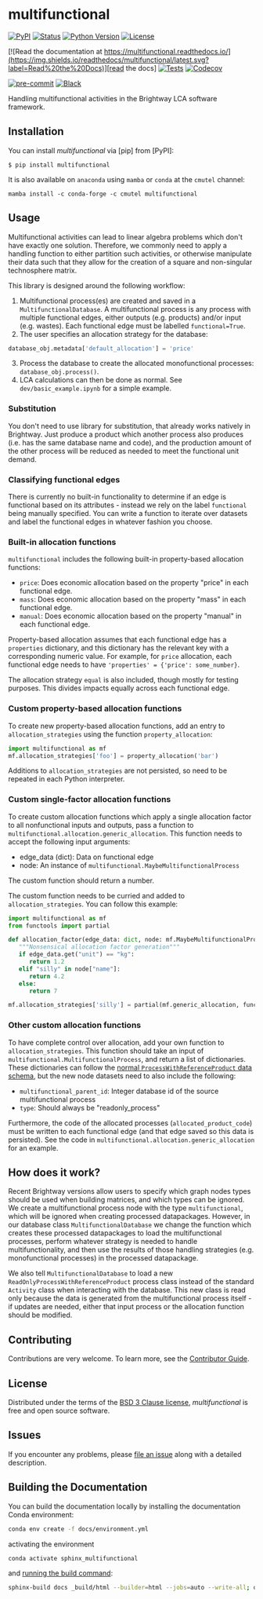 # multifunctional

[![PyPI](https://img.shields.io/pypi/v/multifunctional.svg)][pypi status]
[![Status](https://img.shields.io/pypi/status/multifunctional.svg)][pypi status]
[![Python Version](https://img.shields.io/pypi/pyversions/multifunctional)][pypi status]
[![License](https://img.shields.io/pypi/l/multifunctional)][license]

[![Read the documentation at https://multifunctional.readthedocs.io/](https://img.shields.io/readthedocs/multifunctional/latest.svg?label=Read%20the%20Docs)][read the docs]
[![Tests](https://github.com/brightway-lca/multifunctional/actions/workflows/python-test.yml/badge.svg)][tests]
[![Codecov](https://codecov.io/gh/brightway-lca/multifunctional/branch/main/graph/badge.svg)][codecov]

[![pre-commit](https://img.shields.io/badge/pre--commit-enabled-brightgreen?logo=pre-commit&logoColor=white)][pre-commit]
[![Black](https://img.shields.io/badge/code%20style-black-000000.svg)][black]

[pypi status]: https://pypi.org/project/multifunctional/
[read the docs]: https://multifunctional.readthedocs.io/
[tests]: https://github.com/brightway-lca/multifunctional/actions?workflow=Tests
[codecov]: https://app.codecov.io/gh/brightway-lca/multifunctional
[pre-commit]: https://github.com/pre-commit/pre-commit
[black]: https://github.com/psf/black

Handling multifunctional activities in the Brightway LCA software framework.

## Installation

You can install _multifunctional_ via [pip] from [PyPI]:

```console
$ pip install multifunctional
```

It is also available on `anaconda` using `mamba` or `conda` at the `cmutel` channel:

```console
mamba install -c conda-forge -c cmutel multifunctional
```

## Usage

Multifunctional activities can lead to linear algebra problems which don't have exactly one solution. Therefore, we commonly need to apply a handling function to either partition such activities, or otherwise manipulate their data such that they allow for the creation of a square and non-singular technosphere matrix.

This library is designed around the following workflow:

1. Multifunctional process(es) are created and saved in a `MultifunctionalDatabase`. A multifunctional process is any process with multiple functional edges, either outputs (e.g. products) and/or input (e.g. wastes). Each functional edge must be labelled `functional=True`.
2. The user specifies an allocation strategy for the database:

```python
database_obj.metadata['default_allocation'] = 'price'
```

3. Process the database to create the allocated monofunctional processes: `database_obj.process()`.
4. LCA calculations can then be done as normal. See `dev/basic_example.ipynb` for a simple example.

### Substitution

You don't need to use library for substitution, that already works natively in Brightway. Just produce a product which another process also produces (i.e. has the same database name and code), and the production amount of the other process will be reduced as needed to meet the functional unit demand.

### Classifying functional edges

There is currently no built-in functionality to determine if an edge is functional based on its attributes - instead we rely on the label `functional` being manually specified. You can write a function to iterate over datasets and label the functional edges in whatever fashion you choose.

### Built-in allocation functions

`multifunctional` includes the following built-in property-based allocation functions:

* `price`: Does economic allocation based on the property "price" in each functional edge.
* `mass`: Does economic allocation based on the property "mass" in each functional edge.
* `manual`: Does economic allocation based on the property "manual" in each functional edge.

Property-based allocation assumes that each functional edge has a `properties` dictionary, and this dictionary has the relevant key with a corresponding numeric value. For example, for `price` allocation, each functional edge needs to have `'properties' = {'price': some_number}`.

The allocation strategy `equal` is also included, though mostly for testing purposes. This divides impacts equally across each functional edge.

### Custom property-based allocation functions

To create new property-based allocation functions, add an entry to `allocation_strategies` using the function `property_allocation`:

```python
import multifunctional as mf
mf.allocation_strategies['foo'] = property_allocation('bar')
```

Additions to `allocation_strategies` are not persisted, so need to be repeated in each Python interpreter.

### Custom single-factor allocation functions

To create custom allocation functions which apply a single allocation factor to all nonfunctional inputs and outputs, pass a function to `multifunctional.allocation.generic_allocation`. This function needs to accept the following input arguments:

* edge_data (dict): Data on functional edge
* node: An instance of `multifunctional.MaybeMultifunctionalProcess`

The custom function should return a number.

The custom function needs to be curried and added to `allocation_strategies`. You can follow this example:

```python
import multifunctional as mf
from functools import partial

def allocation_factor(edge_data: dict, node: mf.MaybeMultifunctionalProcess) -> float:
   """Nonsensical allocation factor generation"""
   if edge_data.get("unit") == "kg":
      return 1.2
   elif "silly" in node["name"]:
      return 4.2
   else:
      return 7

mf.allocation_strategies['silly'] = partial(mf.generic_allocation, func=allocation_factor)
```

### Other custom allocation functions

To have complete control over allocation, add your own function to `allocation_strategies`. This function should take an input of `multifunctional.MultifunctionalProcess`, and return a list of dictionaries. These dictionaries can follow the [normal `ProcessWithReferenceProduct` data schema](https://github.com/brightway-lca/bw_interface_schemas/blob/5fb1d40587aec2a4bb2248505550fc883a91c355/bw_interface_schemas/lci.py#L83), but the new node datasets need to also include the following:

* `multifunctional_parent_id`: Integer database id of the source multifunctional process
* `type`: Should always be "readonly_process"

Furthermore, the code of the allocated processes (`allocated_product_code`) must be written to each functional edge (and that edge saved so this data is persisted). See the code in `multifunctional.allocation.generic_allocation` for an example.

## How does it work?

Recent Brightway versions allow users to specify which graph nodes types should be used when building matrices, and which types can be ignored. We create a multifunctional process node with the type `multifunctional`, which will be ignored when creating processed datapackages. However, in our database class `MultifunctionalDatabase` we change the function which creates these processed datapackages to load the multifunctional processes, perform whatever strategy is needed to handle multifunctionality, and then use the results of those handling strategies (e.g. monofunctional processes) in the processed datapackage.

We also tell `MultifunctionalDatabase` to load a new `ReadOnlyProcessWithReferenceProduct` process class instead of the standard `Activity` class when interacting with the database. This new class is read only because the data is generated from the multifunctional process itself - if updates are needed, either that input process or the allocation function should be modified.

## Contributing

Contributions are very welcome.
To learn more, see the [Contributor Guide][Contributor Guide].

## License

Distributed under the terms of the [BSD 3 Clause license][License],
_multifunctional_ is free and open source software.

## Issues

If you encounter any problems,
please [file an issue][Issue Tracker] along with a detailed description.


<!-- github-only -->

[command-line reference]: https://multifunctional.readthedocs.io/en/latest/usage.html
[License]: https://github.com/brightway-lca/multifunctional/blob/main/LICENSE
[Contributor Guide]: https://github.com/brightway-lca/multifunctional/blob/main/CONTRIBUTING.md
[Issue Tracker]: https://github.com/brightway-lca/multifunctional/issues


## Building the Documentation

You can build the documentation locally by installing the documentation Conda environment:

```bash
conda env create -f docs/environment.yml
```

activating the environment

```bash
conda activate sphinx_multifunctional
```

and [running the build command](https://www.sphinx-doc.org/en/master/man/sphinx-build.html#sphinx-build):

```bash
sphinx-build docs _build/html --builder=html --jobs=auto --write-all; open _build/html/index.html
```
